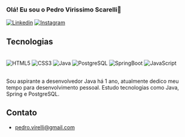 ### Olá! Eu sou o Pedro Virissimo Scarelli👋

[![Linkedin](https://img.shields.io/badge/LinkedIn-0077B5?style=for-the-badge&logo=linkedin&logoColor=white)](https://www.linkedin.com/in/pedro-scarelli/)
[![Instagram](https://img.shields.io/badge/Instagram-E4405F?style=for-the-badge&logo=instagram&logoColor=white)](https://www.instagram.com/pvscarelli/)

## Tecnologias

<div style= "display: inline_block"><br/>
  
<img align= "center" alt="HTML5" src="https://img.shields.io/badge/HTML5-E34F26?style=for-the-badge&logo=html5&logoColor=white" />
<img align= "center" alt="CSS3" src="https://img.shields.io/badge/CSS3-1572B6?style=for-the-badge&logo=css3&logoColor=white" />
<img align= "center" alt="Java" src="https://img.shields.io/badge/java-%23ED8B00.svg?style=for-the-badge&logo=openjdk&logoColor=white)" /> 
<img align= "center" alt="PostgreSQL" src="https://img.shields.io/badge/postgres-%23316192.svg?style=for-the-badge&logo=postgresql&logoColor=white" />
<img align= "center" alt="SpringBoot" src="https://img.shields.io/badge/spring-%236DB33F.svg?style=for-the-badge&logo=spring&logoColor=white" />
<img align= "center" alt="JavaScript" src="https://img.shields.io/badge/javascript-%23323330.svg?style=for-the-badge&logo=javascript&logoColor=%23F7DF1E" />



</div><br/>

Sou aspirante a desenvolvedor Java há 1 ano, atualmente dedico meu tempo para desenvolvimento pessoal. Estudo tecnologias como Java, Spring e PostgreSQL. 

##  Contato

- pedro.virelli@gmail.com
